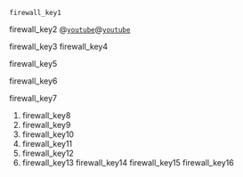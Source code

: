 ```ngMeta
firewall_key1
```

firewall_key2
@[`youtube`](KZc1KaE1OKU)@[`youtube`](etlBvkAkhyE)

firewall_key3
firewall_key4


firewall_key5


firewall_key6


firewall_key7
1. firewall_key8
2. firewall_key9
3. firewall_key10
4. firewall_key11
5. firewall_key12
6. firewall_key13
firewall_key14
firewall_key15
firewall_key16
